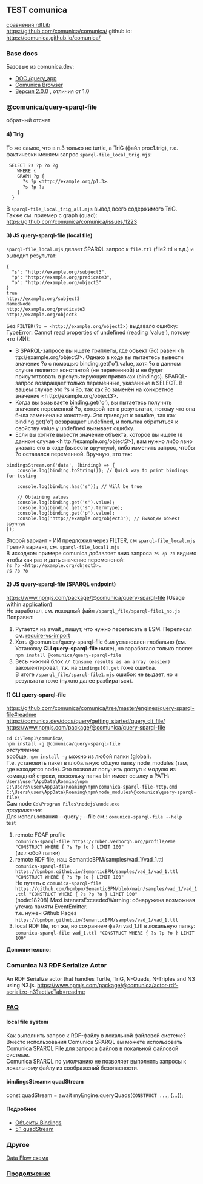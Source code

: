 ## TEST comunica 
[сравнения rdfLib](https://github.com/bpmbpm/doc/blob/main/test/rdf_lib.md)  
https://github.com/comunica/comunica/ github.io: https://comunica.github.io/comunica/
### Base docs
Базовые из comunica.dev:
- [DOC /query_app](https://comunica.dev/docs/query/getting_started/query_app/)
- [Comunica Browser](https://rdf.js.org/comunica-browser/)
- [Версия 2.0.0](https://comunica.dev/blog/2022-03-03-release_2_0/) , отличия от 1.0 
### @comunica/query-sparql-file
обратный отсчет
#### 4) Trig
То же самое, что в п.3 только не turtle, а TriG (файл proc1.trig), т.е. фактически меняем запрос `sparql-file_local_trig.mjs`: 
```
 SELECT ?s ?p ?o ?g  
    WHERE {  
    GRAPH ?g {         
      ?s ?p <http://example.org/p1.3>.  
      ?s ?p ?o  
    }  
  }
```  
В `sparql-file_local_trig_all.mjs` вывод всего содержимого TriG.  
Также см. приемер с graph (quad): https://github.com/comunica/comunica/issues/1223		
#### 3) JS query-sparql-file (local file)
`sparql-file_local.mjs` делает SPARQL запрос к `file.ttl` (file2.ttl и т.д.) и выводит результат:  
```
{  
  "s": "http://example.org/subject3",
  "p": "http://example.org/predicate3",
  "o": "http://example.org/object3"
}
true
http://example.org/subject3
NamedNode
http://example.org/predicate3
http://example.org/object3
``` 
Без `FILTER(?o = <http://example.org/object3>)` выдавало ошибку: TypeError: Cannot read properties of undefined (reading 'value'), потому что (ИИ):  
- В SPARQL-запросе вы ищете триплеты, где объект (?o) равен <h ttp://example.org/object3>. Однако в коде вы пытаетесь вывести значение ?o с помощью binding.get('o').value, хотя ?o в данном случае является константой (не переменной) и не будет присутствовать в результирующих привязках (bindings).
SPARQL-запрос возвращает только переменные, указанные в SELECT. В вашем случае это ?s и ?p, так как ?o заменён на конкретное значение <h ttp://example.org/object3>.
- Когда вы вызываете binding.get('o'), вы пытаетесь получить значение переменной ?o, которой нет в результатах, потому что она была заменена на константу. Это приводит к ошибке, так как binding.get('o') возвращает undefined, и попытка обратиться к свойству value у undefined вызывает ошибку.
- Если вы хотите вывести значение объекта, которое вы ищете (в данном случае <h ttp://example.org/object3>), вам нужно либо явно указать его в коде (вывести вручную), либо изменить запрос, чтобы ?o оставался переменной.
Вручную, это так:
```
bindingsStream.on('data', (binding) => {
    console.log(binding.toString()); // Quick way to print bindings for testing

    console.log(binding.has('s')); // Will be true

    // Obtaining values
    console.log(binding.get('s').value);
    console.log(binding.get('s').termType);
    console.log(binding.get('p').value);
    console.log('http://example.org/object3'); // Выводим объект вручную
});
```  
Второй вариант - ИИ предложил через FILTER, см `sparql-file_local.mjs`    
Третий вариант, см. `sparql-file_local1.mjs`\
В исходном примере comunica добавляет вниз запроса `?s ?p ?o` видимо чтобы как раз и дать значение перемененой:  
      `?s ?p <http://example.org/object3>.`\
      `?s ?p ?o`
#### 2) JS query-sparql-file (SPARQL endpoint)
https://www.npmjs.com/package/@comunica/query-sparql-file (Usage within application)   
Не заработал, см. исходный файл `/sparql_file/sparql-file1_no.js`\
Поправил:  
1. Ругается на await , пишут, что нужно переписать в ESM. Переписал см. [require-vs-import](https://github.com/bpmbpm/doc/blob/main/test/rdf-ext/Error1.md#require-vs-import-js-vs-mjs)
2. Хоть @comunica/query-sparql-file был установлен глобально (см. Установку **CLI query-sparql-file** ниже), но заработало только после:  
`npm install @comunica/query-sparql-file`
3. Весь нижний блок `// Consume results as an array (easier)` закоментировал, т.к. на `bindings[0].get` тоже ошибка.  
В итоге  `/sparql_file/sparql-file1.mjs` ошибок не выдает, но и результата тоже (нужно далее разбираться). 

#### 1) CLI query-sparql-file
https://github.com/comunica/comunica/tree/master/engines/query-sparql-file#readme  
https://comunica.dev/docs/query/getting_started/query_cli_file/  
https://www.npmjs.com/package/@comunica/query-sparql-file 

`cd C:\Temp1\comunica\` \
`npm install -g @comunica/query-sparql-file` \
*отступление*  
вообще, `npm install -g`  можно из любой папки (global).  
Т.е. установить пакет в глобальную общую папку node_modules (там, где находится node). Это позволит получить доступ к модулю из командной строки, поскольку папка bin имеет ссылку в PATH:   
`Users\user\AppData\Roaming\npm`\
`C:\Users\user\AppData\Roaming\npm\comunica-sparql-file-http.cmd`\
`C:\Users\user\AppData\Roaming\npm\node_modules\@comunica\query-sparql-file\`\
Сам node `C:\Program Files\nodejs\node.exe` \
*продолжение*    
Для использования  --query ;  --file см.: `comunica-sparql-file --help`\
test 
1. remote FOAF profile   
`comunica-sparql-file https://ruben.verborgh.org/profile/#me "CONSTRUCT WHERE { ?s ?p ?o } LIMIT 100"`\
(из любой папки)
2. remote RDF file, наш SemanticBPM/samples/vad_1/vad_1.ttl  
`comunica-sparql-file https://bpmbpm.github.io/SemanticBPM/samples/vad_1/vad_1.ttl "CONSTRUCT WHERE { ?s ?p ?o } LIMIT 100"`\
Не путать с `comunica-sparql-file https://github.com/bpmbpm/SemanticBPM/blob/main/samples/vad_1/vad_1.ttl "CONSTRUCT WHERE { ?s ?p ?o } LIMIT 100"`\
(node:18208) MaxListenersExceededWarning: обнаружена возможная утечка памяти EventEmitter.   
т.е. нужен Github Pages `https://bpmbpm.github.io/SemanticBPM/samples/vad_1/vad_1.ttl`  
3. local RDF file, тот же, но сохраняем файл vad_1.ttl в локальную папку:  
`comunica-sparql-file vad_1.ttl "CONSTRUCT WHERE { ?s ?p ?o } LIMIT 100"`  

**Дополнительно:**
### Comunica N3 RDF Serialize Actor
An RDF Serialize actor that handles Turtle, TriG, N-Quads, N-Triples and N3 using N3.js.
https://www.npmjs.com/package/@comunica/actor-rdf-serialize-n3?activeTab=readme

### [FAQ](https://comunica.dev/docs/query/faq/)
#### local file system
Как выполнить запрос к RDF-файлу в локальной файловой системе?  
Вместо использования Comunica SPARQL вы можете использовать Comunica SPARQL File для запроса файлов в локальной файловой системе.  
Comunica SPARQL по умолчанию не позволяет выполнять запросы к локальному файлу из соображений безопасности.
#### bindingsStreamи quadStream
const quadStream = await myEngine.queryQuads(`CONSTRUCT ...`, {...});
#### Подробнее
- [Объекты Bindings](https://comunica.dev/docs/query/advanced/bindings/)
- [5.1 quadStream](https://comunica.dev/docs/query/getting_started/query_app/)  
### Другое
[Data Flow схема](https://comunica.readthedocs.io/en/latest/tutorials/sparql/)
### [Продолжение](https://github.com/bpmbpm/SemanticBPM/blob/main/samples/vad_3_comunica/) 
